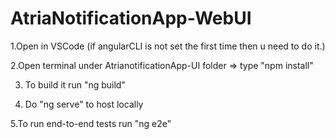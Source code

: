 # AtriaNotificationApp-WebUI

1.Open in VSCode (if angularCLI is not set the first time then u need to do it.)

2.Open terminal under AtrianotificationApp-UI folder => type "npm install"

3. To build it run "ng build"

4. Do "ng serve" to host locally

5.To run end-to-end tests run "ng e2e"

